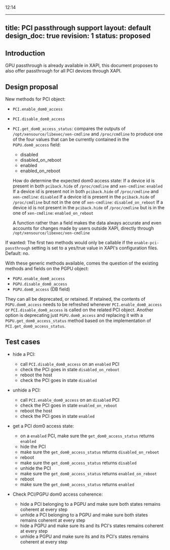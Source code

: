 
12:14







---
title: PCI passthrough support
layout: default
design_doc: true
revision: 1
status: proposed
---

Introduction
------------

GPU passthrough is already available in XAPI, this document proposes to also
offer passthrough for all PCI devices through XAPI.

Design proposal
---------------

New methods for PCI object:
- `PCI.enable_dom0_access`
- `PCI.disable_dom0_access`
- `PCI.get_dom0_access_status`: compares the outputs of `/opt/xensource/libexec/xen-cmdline`
  and `/proc/cmdline` to produce one of the four values that can be currently contained
  in the `PGPU.dom0_access` field:
  - disabled
  - disabled_on_reboot
  - enabled
  - enabled_on_reboot

  How do determine the expected dom0 access state:
  If a device id is present in both `pciback.hide` of `/proc/cmdline` and `xen-cmdline`: `enabled`
  If a device id is present not in both `pciback.hide` of `/proc/cmdline` and `xen-cmdline`: `disabled`
  If a device id is present in the `pciback.hide` of `/proc/cmdline` but not in the one of `xen-cmdline`: `disabled_on_reboot`
  If a device id is not present in the `pciback.hide` of `/proc/cmdline` but is in the one of `xen-cmdline`: `enabled_on_reboot`

  A function rather than a field makes the data always accurate and even accounts for
  changes made by users outside XAPI, directly through `/opt/xensource/libexec/xen-cmdline`

If wanted:
The first two methods would only be callable if the `enable-pci-passthrough` setting is set
to a yes/true value in XAPI's configuration files. Default: no.

With these generic methods available, comes the question of the existing methods and fields
on the PGPU object:
- `PGPU.enable_dom0_access`
- `PGPU.disable_dom0_access`
- `PGPU.dom0_access` (DB field)

They can all be deprecated, or retained. If retained, the contents of `PGPU.dom0_access`
needs to be refreshed whenever `PCI.enable_dom0_access` or `PCI.disable_dom0_access` is
called on the related PCI object. Another option is deprecating just `PGPU.dom0_access`
and replacing it with a `PGPU.get_dom0_access_status` method based on the implementation
of `PCI.get_dom0_access_status`.

Test cases
----------

- hide a PCI:
  - call `PCI.disable_dom0_access` on an `enabled` PCI
  - check the PCI goes in state `disabled_on_reboot`
  - reboot the host
  - check the PCI goes in state `disabled`


- unhide a PCI:
  - call `PCI.enable_dom0_access` on an `disabled` PCI
  - check the PCI goes in state `enabled_on_reboot`
  - reboot the host
  - check the PCI goes in state `enabled`

- get a PCI dom0 access state:
  - on a `enabled` PCI, make sure the `get_dom0_access_status` returns `enabled`
  - hide the PCI
  - make sure the `get_dom0_access_status` returns `disabled_on_reboot`
  - reboot
  - make sure the `get_dom0_access_status` returns `disabled`
  - unhide the PCI
  - make sure the `get_dom0_access_status` returns `enabled_on_reboot`
  - reboot
  - make sure the `get_dom0_access_status` returns `enabled`

- Check PCI/PGPU dom0 access coherence:
  - hide a PCI belonging to a PGPU and make sure both states remains coherent at every step
  - unhide a PCI belonging to a PGPU and make sure both states remains coherent at every step
  - hide a PGPU and make sure its and its PCI's states remains coherent at every step
  - unhide a PGPU and make sure its and its PCI's states remains coherent at every step
